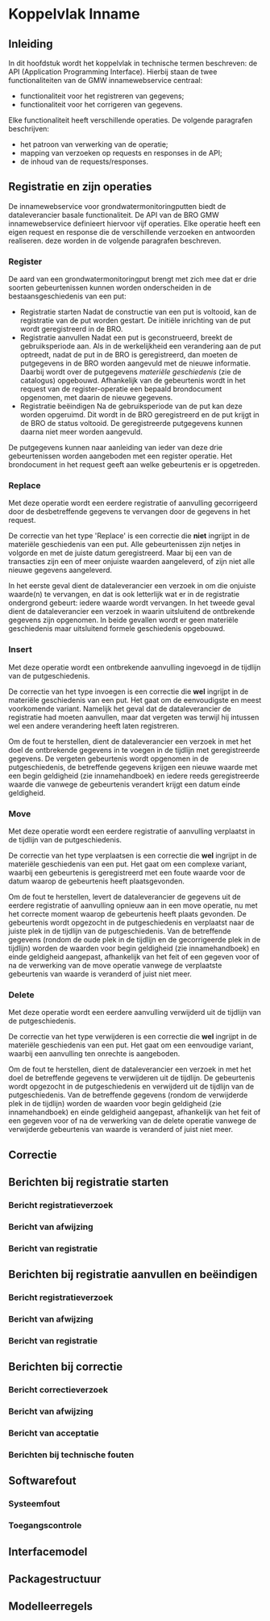# Koppelvlak Inname

## Inleiding
In dit hoofdstuk wordt het koppelvlak in technische termen beschreven: de API (Application Programming Interface). Hierbij staan de twee functionaliteiten van de GMW innamewebservice centraal: 
* functionaliteit voor het registreren van gegevens;
* functionaliteit voor het corrigeren van gegevens.

Elke functionaliteit heeft verschillende operaties. De volgende paragrafen beschrijven:
* het patroon van verwerking van de operatie;
* mapping van verzoeken op requests en responses in de API;
* de inhoud van de requests/responses.

## Registratie en zijn operaties
De innamewebservice voor grondwatermonitoringputten biedt de dataleverancier basale functionaliteit. De API van de BRO GMW innamewebservice definieert hiervoor vijf operaties. Elke operatie heeft een eigen request en response die de verschillende verzoeken en antwoorden realiseren. deze worden in de volgende paragrafen beschreven.
### Register
De aard van een grondwatermonitoringput brengt met zich mee dat er drie soorten gebeurtenissen kunnen worden onderscheiden in de bestaansgeschiedenis van een put:
* Registratie starten 
Nadat de constructie van een put is voltooid, kan de registratie van de put worden gestart. De initiële inrichting van de put wordt geregistreerd in de BRO.
* Registratie aanvullen 
Nadat een put is geconstrueerd, breekt de gebruiksperiode aan. Als in de werkelijkheid  een verandering aan de put optreedt, nadat de put in de BRO is geregistreerd, dan moeten de putgegevens in de BRO worden aangevuld met de nieuwe informatie. Daarbij wordt over de putgegevens *materiële geschiedenis* (zie de catalogus) opgebouwd. Afhankelijk van de gebeurtenis wordt in het request van de register-operatie een bepaald brondocument opgenomen, met daarin de nieuwe gegevens.
* Registratie beëindigen 
Na de gebruiksperiode van de put kan deze worden opgeruimd. Dit wordt in de BRO geregistreerd en de put krijgt in de BRO de status voltooid. De geregistreerde putgegevens kunnen daarna niet meer worden aangevuld. 

De putgegevens kunnen naar aanleiding van ieder van deze drie gebeurtenissen worden aangeboden met een register operatie. Het brondocument in het request geeft aan welke gebeurtenis er is opgetreden.

### Replace
Met deze operatie wordt een eerdere registratie of aanvulling gecorrigeerd door de desbetreffende gegevens te vervangen door de gegevens in het request.

De correctie van het type 'Replace' is een correctie die **niet** ingrijpt in de materiële geschiedenis van een put. Alle gebeurtenissen zijn netjes in volgorde en met de juiste datum geregistreerd. Maar bij een van de transacties zijn een of meer onjuiste waarden aangeleverd, of zijn niet alle nieuwe gegevens aangeleverd.

In het eerste geval dient de dataleverancier een verzoek in om die onjuiste waarde(n) te vervangen, en dat is ook letterlijk wat er in de registratie ondergrond gebeurt: iedere waarde wordt vervangen. In het tweede geval dient de dataleverancier een verzoek in waarin uitsluitend de ontbrekende gegevens zijn opgenomen. In beide gevallen wordt er geen materiële geschiedenis maar uitsluitend formele geschiedenis opgebouwd.

### Insert
Met deze operatie wordt een ontbrekende aanvulling ingevoegd in de tijdlijn van de putgeschiedenis.

De correctie van het type invoegen is een correctie die **wel** ingrijpt in de materiële geschiedenis van een put. Het gaat om de eenvoudigste en meest voorkomende variant. Namelijk het geval dat de dataleverancier de registratie had moeten aanvullen, maar dat vergeten was terwijl hij intussen wel een andere verandering heeft laten registreren.

Om de fout te herstellen, dient de dataleverancier een verzoek in met het doel de ontbrekende gegevens in te voegen in de tijdlijn met geregistreerde gegevens. De vergeten gebeurtenis wordt opgenomen in de putgeschiedenis, de betreffende gegevens krijgen een nieuwe waarde met een begin geldigheid (zie innamehandboek) en iedere reeds geregistreerde waarde die vanwege de gebeurtenis verandert krijgt een datum einde geldigheid.

### Move
Met deze operatie wordt een eerdere registratie of aanvulling verplaatst in de tijdlijn van de putgeschiedenis.

De correctie van het type verplaatsen is een correctie die **wel** ingrijpt in de materiële geschiedenis van een put. Het gaat om een complexe variant, waarbij een gebeurtenis is geregistreerd met een foute waarde voor de datum waarop de gebeurtenis heeft plaatsgevonden.

Om de fout te herstellen, levert de dataleverancier de gegevens uit de eerdere registratie of aanvulling opnieuw aan in een move operatie, nu met het correcte moment waarop de gebeurtenis heeft plaats gevonden. De gebeurtenis wordt opgezocht in de putgeschiedenis en verplaatst naar de juiste plek in de tijdlijn van de putgeschiedenis. Van de betreffende gegevens (rondom de oude plek in de tijdlijn en de gecorrigeerde plek in de tijdlijn) worden de waarden voor begin geldigheid (zie innamehandboek) en einde geldigheid aangepast, afhankelijk van het feit of een gegeven voor of na de verwerking van de move operatie vanwege de verplaatste gebeurtenis van waarde is veranderd of juist niet meer.

### Delete
Met deze operatie wordt een eerdere aanvulling verwijderd uit de tijdlijn van de putgeschiedenis.

De correctie van het type verwijderen is een correctie die **wel** ingrijpt in de materiële geschiedenis van een put. Het gaat om een eenvoudige variant, waarbij een aanvulling ten onrechte is aangeboden.

Om de fout te herstellen, dient de dataleverancier een verzoek in met het doel de betreffende gegevens te verwijderen uit de tijdlijn. De gebeurtenis wordt opgezocht in de putgeschiedenis en verwijderd uit de tijdlijn van de putgeschiedenis. Van de betreffende gegevens (rondom de verwijderde plek in de tijdlijn) worden de waarden voor begin geldigheid (zie innamehandboek) en einde geldigheid aangepast, afhankelijk van het feit of een gegeven voor of na de verwerking van de delete operatie vanwege de verwijderde gebeurtenis van waarde is veranderd of juist niet meer. 

## Correctie
## Berichten bij registratie starten
### Bericht registratieverzoek
### Bericht van afwijzing
### Bericht van registratie
## Berichten bij registratie aanvullen en beëindigen
### Bericht registratieverzoek
### Bericht van afwijzing
### Bericht van registratie
## Berichten bij correctie
### Bericht correctieverzoek
### Bericht van afwijzing
### Bericht van acceptatie
### Berichten bij technische fouten
## Softwarefout
### Systeemfout
### Toegangscontrole
## Interfacemodel
## Packagestructuur
## Modelleerregels

